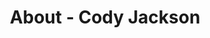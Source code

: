 ---
id: cody_jackson
permalink: "/about/cody_jackson"
full_name: Cody Jackson
title: About - Cody Jackson
role: Senior Hardware Emulation Engineer
image: 
about: Cody Jackson is a disabled military veteran who has been involved in the tech industry since 1994, when he left Gateway Computers to join the Navy as a nuclear chemist and radcon technician. He is a self-taught Python programmer, and is the author of Learning to Program Using Python, Secret Recipes of the Python Ninja, and Algorithms & Interviews. He holds an Associate in Science degree in Electromechanical Technology, a Bachelor of Science degree in Computer Engineering Technology, and a Master of Science degree in IT management, as well as numerous IT certifications. 
github: 
linkedin: 
featimg: "/assets/aboutBanner1.jpg"
layout: about/profile
---
